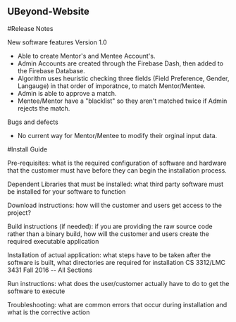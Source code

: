 UBeyond-Website
---------------------
   
#Release Notes

New software features
Version 1.0
- Able to create Mentor's and Mentee Account's.
- Admin Accounts are created through the Firebase Dash, then added to the Firebase Database.
- Algorithm uses heuristic checking three fields (Field Preference, Gender, Langauge) in that order of imporatnce, to match Mentor/Mentee.
- Admin is able to approve a match. 
- Mentee/Mentor have a "blacklist" so they aren't matched twice if Admin rejects the match.

Bugs and defects
- No current way for Mentor/Mentee to modify their orginal input data. 

#Install Guide

Pre-requisites: what is the required configuration of software and hardware that
the customer must have before they can begin the installation process.

Dependent Libraries that must be installed: what third party software must be
installed for your software to function

Download instructions: how will the customer and users get access to the project?

Build instructions (if needed): if you are providing the raw source code rather
than a binary build, how will the customer and users create the required
executable application

Installation of actual application: what steps have to be taken after the software is
built, what directories are required for installation
CS 3312/LMC 3431
Fall 2016 -- All Sections

Run instructions: what does the user/customer actually have to do to get the
software to execute

Troubleshooting: what are common errors that occur during installation and
what is the corrective action
